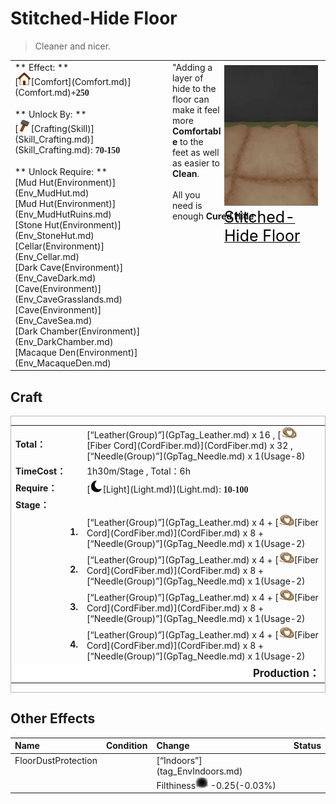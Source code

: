 # Stitched-Hide Floor  
> Cleaner and nicer.  
  
<table class="table table-bordered" data-toggle="table"  data-show-header="false"><thead style="display:none"><tr ><th  style="width:50%;text-align:left;vertical-align:top;"  >title</th><th  style="width:50%;text-align:left;vertical-align:top;"  ></th></tr></thead><tr ><td  style="width:50%;text-align:left;vertical-align:top;"  >** Effect: **<br>[<div style="width:20px;display:inline-block;text-align:center"><img decoding="async" src="Sprite/Comfort.png" href="a.md" style="max-width:20px;max-height:20px;"></div>[Comfort](Comfort.md)](Comfort.md)<span style="font-family:ui-monospace"><b>+250</b></span><br><br>** Unlock By: **<br>[<div style="width:20px;display:inline-block;text-align:center"><img decoding="async" src="Sprite/Construction.png" href="a.md" style="max-width:20px;max-height:20px;"></div>[Crafting(Skill)](Skill_Crafting.md)](Skill_Crafting.md): <span style="font-family:ui-monospace"><b>70-150</b></span><br><br>** Unlock Require: **<br>[Mud Hut(Environment)](Env_MudHut.md)<br>[Mud Hut(Environment)](Env_MudHutRuins.md)<br>[Stone Hut(Environment)](Env_StoneHut.md)<br>[Cellar(Environment)](Env_Cellar.md)<br>[Dark Cave(Environment)](Env_CaveDark.md)<br>[Cave(Environment)](Env_CaveGrasslands.md)<br>[Cave(Environment)](Env_CaveSea.md)<br>[Dark Chamber(Environment)](Env_DarkChamber.md)<br>[Macaque Den(Environment)](Env_MacaqueDen.md)</td><td  style="width:50%;text-align:left;vertical-align:top;"  ><div style="float:right; margin:5px"><div class="gamecard" style="width:150px; height:225px;"><a href="Imp_StitchedHideFloor.md" style="color:black"><img decoding="async" src="Sprite/StitchedHideFloor.png" class="cardimage" style="max-width:150px;max-height:225px;"><span style="font-size: 25px;">Stitched-Hide Floor</span></a></div></div>"Adding a layer of hide to the floor can make it feel more <b>Comfortable</b> to the feet as well as easier to <b>Clean</b>.<br><br>All you need is enough <b>Cured Hide</td></tr></tbody></table>  
  
## Craft  
<div  style="border:1px solid #BBB"><table><tr><td style="width:100px;"><b>Total：</b></td><td>[“Leather(Group)”](GpTag_Leather.md) x 16 , [<div style="width:25px;display:inline-block;text-align:center"><img decoding="async" src="Sprite/CordFiber.png" href="a.md" style="max-width:25px;max-height:25px;"></div>[Fiber Cord](CordFiber.md)](CordFiber.md) x 32 , [“Needle(Group)”](GpTag_Needle.md) x 1(Usage-8)</td></tr><tr><td><b>TimeCost：</b></td><td><font data-toggle="tooltip" data-placement="top" title="6TP">1h30m</font>/Stage , Total：<font data-toggle="tooltip" data-placement="top" title="24TP">6h</font></td></tr><tr><td><b>Require：</b></td><td>[<div style="width:20px;display:inline-block;text-align:center"><img decoding="async" src="Sprite/Darkness17609.png" href="a.md" style="max-width:20px;max-height:20px;"></div>[Light](Light.md)](Light.md): <span style="font-family:ui-monospace"><b>10-100</b></span></td></tr><tr><td colspan=2><b>Stage：</b></td></tr><tr><td style="text-align:right"><b>1.</b></td><td>[“Leather(Group)”](GpTag_Leather.md) x 4 + [<div style="width:25px;display:inline-block;text-align:center"><img decoding="async" src="Sprite/CordFiber.png" href="a.md" style="max-width:25px;max-height:25px;"></div>[Fiber Cord](CordFiber.md)](CordFiber.md) x 8 + [“Needle(Group)”](GpTag_Needle.md) x 1(Usage-2)</td></tr><tr><td style="text-align:right"><b>2.</b></td><td>[“Leather(Group)”](GpTag_Leather.md) x 4 + [<div style="width:25px;display:inline-block;text-align:center"><img decoding="async" src="Sprite/CordFiber.png" href="a.md" style="max-width:25px;max-height:25px;"></div>[Fiber Cord](CordFiber.md)](CordFiber.md) x 8 + [“Needle(Group)”](GpTag_Needle.md) x 1(Usage-2)</td></tr><tr><td style="text-align:right"><b>3.</b></td><td>[“Leather(Group)”](GpTag_Leather.md) x 4 + [<div style="width:25px;display:inline-block;text-align:center"><img decoding="async" src="Sprite/CordFiber.png" href="a.md" style="max-width:25px;max-height:25px;"></div>[Fiber Cord](CordFiber.md)](CordFiber.md) x 8 + [“Needle(Group)”](GpTag_Needle.md) x 1(Usage-2)</td></tr><tr><td style="text-align:right"><b>4.</b></td><td>[“Leather(Group)”](GpTag_Leather.md) x 4 + [<div style="width:25px;display:inline-block;text-align:center"><img decoding="async" src="Sprite/CordFiber.png" href="a.md" style="max-width:25px;max-height:25px;"></div>[Fiber Cord](CordFiber.md)](CordFiber.md) x 8 + [“Needle(Group)”](GpTag_Needle.md) x 1(Usage-2)</td></tr><tr style="background-color:#fff;font-size:1.2em;"><td></td><td style="text-align:right"><b>Production：</b></td></tr></table></div>  
  
## Other Effects  
<table class="table table-bordered" data-toggle="table"  ><thead style=""><tr ><th  style="text-align:left;vertical-align:top;"  >Name</th><th  style="text-align:left;vertical-align:top;"  data-sortable="true"  >Condition</th><th  style="text-align:left;vertical-align:top;"  >Change</th><th  style="text-align:left;vertical-align:top;"  data-sortable="true"  >Status</th></tr></thead><tr ><td  style="text-align:left;vertical-align:top;"  >FloorDustProtection</td><td  style="text-align:left;vertical-align:top;"  ></td><td  style="text-align:left;vertical-align:top;"  >[“Indoors”](tag_EnvIndoors.md)<br>Filthiness<div style="width:20px;display:inline-block;text-align:center"><img decoding="async" src="Sprite/Dirt4.png" href="a.md" style="max-width:20px;max-height:20px;"></div> -0.25(-0.03%)</td><td  style="text-align:left;vertical-align:top;"  ></td></tr></tbody></table>  
  


<script>document.title="Stitched-Hide Floor - Card Survival Wiki";</script>